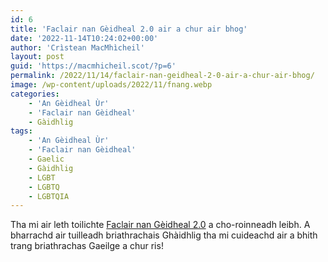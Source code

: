 ```yaml
---
id: 6
title: 'Faclair nan Gèidheal 2.0 air a chur air bhog'
date: '2022-11-14T10:24:02+00:00'
author: 'Crìstean MacMhìcheil'
layout: post
guid: 'https://macmhicheil.scot/?p=6'
permalink: /2022/11/14/faclair-nan-geidheal-2-0-air-a-chur-air-bhog/
image: /wp-content/uploads/2022/11/fnang.webp
categories:
    - 'An Gèidheal Ùr'
    - 'Faclair nan Gèidheal'
    - Gàidhlig
tags:
    - 'An Gèidheal Ùr'
    - 'Faclair nan Gèidheal'
    - Gaelic
    - Gàidhlig
    - LGBT
    - LGBTQ
    - LGBTQIA
---
```


Tha mi air leth toilichte [Faclair nan Gèidheal 2.0](http://faclair.lgbt/) a cho-roinneadh leibh. A bharrachd air tuilleadh briathrachais Ghàidhlig tha mi cuideachd air a bhith trang briathrachas Gaeilge a chur ris!